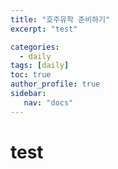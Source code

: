 ```yaml
---
title: "호주유학 준비하기"
excerpt: "test"

categories: 
  - daily
tags: [daily]
toc: true
author_profile: true 
sidebar:
   nav: "docs"
---
```


# test